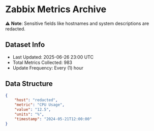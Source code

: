 # Zabbix Metrics Archive

⚠️ **Note**: Sensitive fields like hostnames and system descriptions are redacted.

## Dataset Info
- Last Updated: 2025-06-26 23:00 UTC
- Total Metrics Collected: 983
- Update Frequency: Every (1) hour

## Data Structure
```json
{
    "host": "redacted",
    "metric": "CPU Usage",
    "value": "12.5",
    "units": "%",
    "timestamp": "2024-05-21T12:00:00"
}
```
